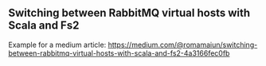 ## Switching between RabbitMQ virtual hosts with Scala and Fs2
Example for a medium article: 
https://medium.com/@romamaiun/switching-between-rabbitmq-virtual-hosts-with-scala-and-fs2-4a3166fec0fb